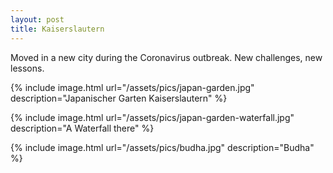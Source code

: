 ```yaml
---
layout: post
title: Kaiserslautern
---
```


Moved in a new city during the Coronavirus outbreak. New challenges, new lessons.

{% include image.html url="/assets/pics/japan-garden.jpg" description="Japanischer Garten Kaiserslautern" %}

{% include image.html url="/assets/pics/japan-garden-waterfall.jpg" description="A Waterfall there" %}

{% include image.html url="/assets/pics/budha.jpg" description="Budha" %}
